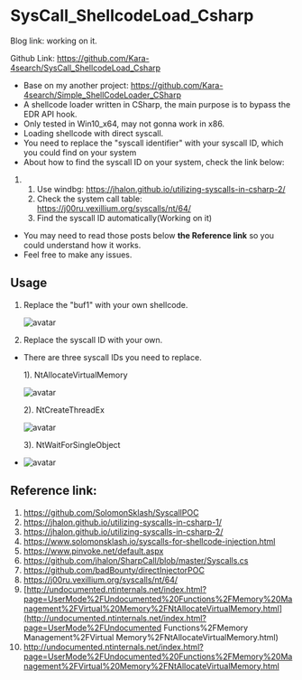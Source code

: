# SysCall_ShellcodeLoad_Csharp

Blog link: working on it.

Github Link: https://github.com/Kara-4search/SysCall_ShellcodeLoad_Csharp

- Base on my another project: https://github.com/Kara-4search/Simple_ShellCodeLoader_CSharp
- A shellcode loader written in CSharp, the main purpose is to bypass the EDR API hook.
- Only tested in Win10_x64, may not gonna work in x86.
- Loading shellcode with direct syscall.
- You need to replace the "syscall identifier" with your syscall ID, which you could find on your system
- About how to find the syscall ID on your system, check the link below:

1. 1. Use windbg: https://jhalon.github.io/utilizing-syscalls-in-csharp-2/
   2. Check the system call table: https://j00ru.vexillium.org/syscalls/nt/64/
   3. Find the syscall ID automatically(Working on it)

- You may need to read those posts below **the Reference link** so you could understand how it works.
- Feel free to make any issues.

## Usage

1. Replace the "buf1" with your own shellcode.

   ![avatar](https://raw.githubusercontent.com/Kara-4search/tempPic/main/SysCall_ShellcodeLoad_buf1.png)

2. Replace the syscall ID with your own.

- There are three syscall IDs you need to replace.

  1). NtAllocateVirtualMemory

  ![avatar](https://raw.githubusercontent.com/Kara-4search/tempPic/main/SysCall_ShellcodeLoad_CUntAVM.png)

  2). NtCreateThreadEx

  ![avatar](https://raw.githubusercontent.com/Kara-4search/tempPic/main/SysCall_ShellcodeLoad_CUntCT.png)

  3). NtWaitForSingleObject

- ![avatar](https://raw.githubusercontent.com/Kara-4search/tempPic/main/SysCall_ShellcodeLoad_CUntWFSO.png)

 

## Reference link:

1. https://github.com/SolomonSklash/SyscallPOC
2. https://jhalon.github.io/utilizing-syscalls-in-csharp-1/
3. https://jhalon.github.io/utilizing-syscalls-in-csharp-2/
4. https://www.solomonsklash.io/syscalls-for-shellcode-injection.html
5. https://www.pinvoke.net/default.aspx
6. https://github.com/jhalon/SharpCall/blob/master/Syscalls.cs
7. https://github.com/badBounty/directInjectorPOC
8. https://j00ru.vexillium.org/syscalls/nt/64/
9. [http://undocumented.ntinternals.net/index.html?page=UserMode%2FUndocumented%20Functions%2FMemory%20Management%2FVirtual%20Memory%2FNtAllocateVirtualMemory.html](http://undocumented.ntinternals.net/index.html?page=UserMode%2FUndocumented Functions%2FMemory Management%2FVirtual Memory%2FNtAllocateVirtualMemory.html)
10. http://undocumented.ntinternals.net/index.html?page=UserMode%2FUndocumented%20Functions%2FMemory%20Management%2FVirtual%20Memory%2FNtAllocateVirtualMemory.html